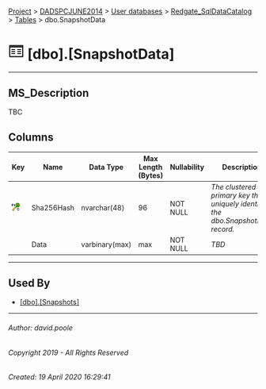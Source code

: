 #### 

[Project](../../../../index.md) > [DADSPCJUNE2014](../../../index.md) > [User databases](../../index.md) > [Redgate_SqlDataCatalog](../index.md) > [Tables](Tables.md) > dbo.SnapshotData

# ![Tables](../../../../Images/Table32.png) [dbo].[SnapshotData]

---

## <a name="#description"></a>MS_Description

TBC

## <a name="#columns"></a>Columns

| Key | Name | Data Type | Max Length (Bytes) | Nullability | Description |
|---|---|---|---|---|---|
| [![Cluster Primary Key PK_SnapshotData: Sha256Hash](../../../../Images/pkcluster.png)](#indexes) | Sha256Hash | nvarchar(48) | 96 | NOT NULL | _The clustered primary key that uniquely identifies the dbo.SnapshotData record._ |
|  | Data | varbinary(max) | max | NOT NULL | _TBD_ |


---

## <a name="#usedby"></a>Used By

* [[dbo].[Snapshots]](Snapshots.md)


---

###### Author:  david.poole

###### Copyright 2019 - All Rights Reserved

###### Created: 19 April 2020 16:29:41

